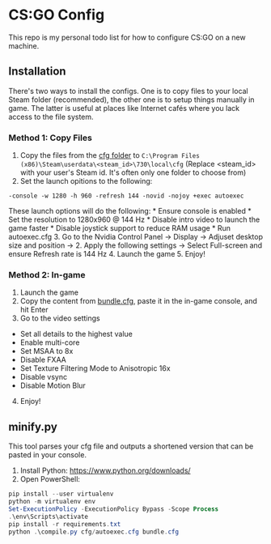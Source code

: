 # CS:GO Config

This repo is my personal todo list for how to configure CS:GO on a new machine.

## Installation

There's two ways to install the configs.
One is to copy files to your local Steam folder (recommended), the other one is to setup things manually in game.
The latter is useful at places like Internet cafés where you lack access to the file system.

### Method 1: Copy Files
1. Copy the files from the [cfg folder](cfg) to `C:\Program Files (x86)\Steam\userdata\<steam_id>\730\local\cfg`
  (Replace <steam_id> with your user's Steam id. It's often only one folder to choose from)
2. Set the launch opitions to the following:
```
-console -w 1280 -h 960 -refresh 144 -novid -nojoy +exec autoexec
```
  These launch options will do the following:
    * Ensure console is enabled
    * Set the resolution to 1280x960 @ 144 Hz
    * Disable intro video to launch the game faster
    * Disable joystick support to reduce RAM usage
    * Run autoexec.cfg
3. Go to the Nvidia Control Panel -> Display -> Adjuset desktop size and position -> 2. Apply the following settings -> Select Full-screen and ensure Refresh rate is 144 Hz
4. Launch the game
5. Enjoy!

### Method 2: In-game

1. Launch the game
2. Copy the content from [bundle.cfg](bundle.cfg), paste it in the in-game console, and hit Enter
3. Go to the video settings
  - Set all details to the highest value
  - Enable multi-core
  - Set MSAA to 8x
  - Disable FXAA
  - Set Texture Filtering Mode to Anisotropic 16x
  - Disable vsync
  - Disable Motion Blur
4. Enjoy!

## minify.py

This tool parses your cfg file and outputs a shortened version that can be pasted in your console.

1. Install Python: https://www.python.org/downloads/
2. Open PowerShell:

```powershell
pip install --user virtualenv
python -m virtualenv env
Set-ExecutionPolicy -ExecutionPolicy Bypass -Scope Process
.\env\Scripts\activate
pip install -r requirements.txt
python .\compile.py cfg/autoexec.cfg bundle.cfg
```
